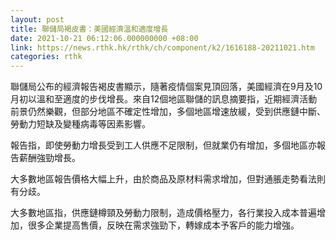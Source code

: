 ```yaml
---
layout: post
title: 聯儲局褐皮書：美國經濟溫和適度增長
date: 2021-10-21 06:12:06.000000000 +08:00
link: https://news.rthk.hk/rthk/ch/component/k2/1616188-20211021.htm
categories: rthk
---
```


聯儲局公布的經濟報告褐皮書顯示，隨著疫情個案見頂回落，美國經濟在9月及10月初以溫和至適度的步伐增長。來自12個地區聯儲的訊息摘要指，近期經濟活動前景仍然樂觀，但部分地區不確定性增加，多個地區增速放緩，受到供應鏈中斷、勞動力短缺及變種病毒等因素影響。

報告指，即使勞動力增長受到工人供應不足限制，但就業仍有增加，多個地區亦報告薪酬強勁增長。

大多數地區報告價格大幅上升，由於商品及原材料需求增加，但對通脹走勢看法則有分歧。

大多數地區指，供應鏈樽頸及勞動力限制，造成價格壓力，各行業投入成本普遍增加，很多企業提高售價，反映在需求強勁下，轉嫁成本予客戶的能力增強。
